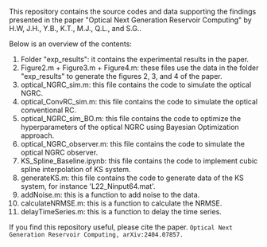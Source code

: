 This repository contains the source codes and data supporting the findings presented in the paper
"Optical Next Generation Reservoir Computing" by H.W, J.H., Y.B., K.T., M.J., Q.L., and S.G..

Below is an overview of the contents:

1. Folder "exp_results": it contains the experimental results in the paper.
2. Figure2.m + Figure3.m + Figure4.m: these files use the data in the folder 
"exp_results" to generate the figures 2, 3, and 4 of the paper.
3. optical_NGRC_sim.m: this file contains the code to simulate the optical NGRC.
4. optical_ConvRC_sim.m: this file contains the code to simulate the optical conventional RC.
5. optical_NGRC_sim_BO.m: this file contains the code to optimize the hyperparameters of the optical NGRC using Bayesian Optimization approach.
6. optical_NGRC_observer.m: this file contains the code to simulate the optical NGRC observer.
7. KS_Spline_Baseline.ipynb: this file contains the code to implement cubic spline interpolation of KS system.
8. generateKS.m: this file contains the code to generate data of the KS system, for instance 'L22_Ninput64.mat'.
9. addNoise.m: this is a function to add noise to the data.
10. calculateNRMSE.m: this is a function to calculate the NRMSE.
11. delayTimeSeries.m: this is a function to delay the time series.

If you find this repository useful, please cite the paper. 
```Optical Next Generation Reservoir Computing, arXiv:2404.07857.```